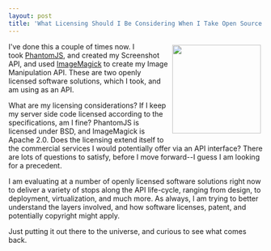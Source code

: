 ```yaml
---
layout: post
title: 'What Licensing Should I Be Considering When I Take Open Source Software And Offer Up As An API?'
---
```

<p><img style="padding: 5px;" src="https://s3.amazonaws.com/kinlane-productions/bw-icons/bw-open-source.png" alt="" width="175" align="right" /></p>
<p>I've done this a couple of times now. I took&nbsp;<a href="http://phantomjs.org/">PhantomJS</a>, and created my Screenshot API, and used&nbsp;<a href="http://www.imagemagick.org/script/index.php">ImageMagick</a> to create my Image Manipulation API. These are two openly licensed software solutions, which I took, and am using as an API.&nbsp;</p>
<p>What are my licensing considerations? If I keep my server side code licensed according to the specifications, am I fine? PhantomJS is licensed under BSD, and ImageMagick is Apache 2.0. Does the licensing extend itself to the commercial services I would potentially offer via an API interface? There are lots of questions to satisfy, before I move forward--I guess I am looking for a precedent.</p>
<p>I am evaluating at a number of openly licensed software solutions right now to deliver a variety of stops along the API life-cycle, ranging from design, to deployment, virtualization, and much more. As always, I am trying to better understand the layers involved, and how software licenses, patent, and potentially copyright might apply.</p>
<p>Just putting it out there to the universe, and curious to see what comes back.</p>